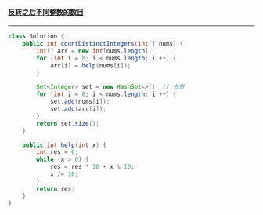 #### <a href="https://leetcode.cn/problems/count-number-of-distinct-integers-after-reverse-operations/">反转之后不同整数的数目</a>

-----------

```java
class Solution {
    public int countDistinctIntegers(int[] nums) {
        int[] arr = new int[nums.length];
        for (int i = 0; i < nums.length; i ++) {
            arr[i] = help(nums[i]);
        }

        Set<Integer> set = new HashSet<>(); // 去重
        for (int i = 0; i < nums.length; i ++) {
            set.add(nums[i]);
            set.add(arr[i]);
        }
        return set.size();
    }

    public int help(int x) {
        int res = 0;
        while (x > 0) {
            res = res * 10 + x % 10;
            x /= 10;
        }
        return res;
    }
}
```

